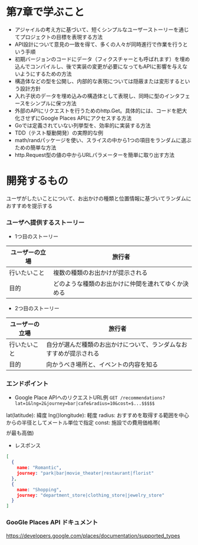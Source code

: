 # 第7章で学ぶこと

- アジャイルの考え方に基づいて、短くシンプルなユーザーストーリーを通じてプロジェクトの目標を表現する方法
- API設計について意見の一致を得て、多くの人々が同時進行で作業を行うという手順
- 初期バージョンのコードにデータ（フィクスチャーとも呼ばれます）を埋め込んでコンパイルし、後で実装の変更が必要になってもAPIに影響を与えないようにするための方法
- 構造体などの型を公開し、内部的な表現については隠蔽または変形するという設計方針
- 入れ子状のデータを埋め込みの構造体として表現し、同時に型のインタフェースをシンプルに保つ方法
- 外部のAPIにリクエストを行うためのhttp.Get。具体的には、コードを肥大化させずにGoogle Places APIにアクセスする方法
- Goでは定義されていない列挙型を、効率的に実装する方法
- TDD（テスト駆動開発）の実際的な例
- math/randパッケージを使い、スライスの中から1つの項目をランダムに選ぶための簡単な方法
- http.Request型の値の中からURLパラメーターを簡単に取り出す方法

# 開発するもの
ユーザがしたいことについて、お出かけの種類と位置情報に基づいてランダムにおすすめを提示する

### ユーザへ提供するストーリー
- 1つ目のストーリー

|  ユーザーの立場 | 旅行者 |
|  ------ | ------ |
|  行いたいこと | 複数の種類のお出かけが提示される |
|  目的 | どのような種類のお出かけに仲間を連れてゆくか決める |

- 2つ目のストーリー

|  ユーザーの立場 | 旅行者 |
|  ------ | ------ |
|  行いたいこと | 自分が選んだ種類のお出かけについて、ランダムなおすすめが提示される |
|  目的 | 向かうべき場所と、イベントの内容を知る |

### エンドポイント
- Google Place APIへのリクエストURL例
` GET /recommendations?lat=1&lng=2&journey=bar|cafe&radius=10&cost=$...$$$$$ `

lat(latitude): 緯度
lng()longitude): 軽度
radius: おすすめを取得する範囲を中心からの半径としてメートル単位で指定
const: 施設での費用価格帯($$$$が最も高価)

- レスポンス

```json
[
  {
    name: "Romantic",
    journey: "park|bar|movie_theater|restaurant|florist"
  },
  {
    name: "Shopping",
    journey: "department_store|clothing_store|jewelry_store"
  }
]
```


### GooGle Places API ドキュメント
https://developers.google.com/places/documentation/supported_types


